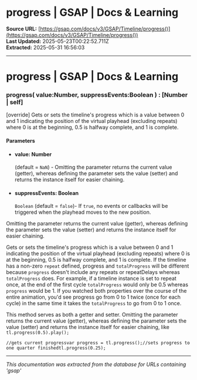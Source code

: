 # progress | GSAP | Docs & Learning

**Source URL:** [https://gsap.com/docs/v3/GSAP/Timeline/progress()](https://gsap.com/docs/v3/GSAP/Timeline/progress())  
**Last Updated:** 2025-05-23T00:22:52.711Z  
**Extracted:** 2025-05-31 16:56:03

---

# progress | GSAP | Docs & Learning

### progress( value:Number, suppressEvents:Boolean ) : \[Number | self\]

\[override\] Gets or sets the timeline's progress which is a value between 0 and 1 indicating the position of the virtual playhead (excluding repeats) where 0 is at the beginning, 0.5 is halfway complete, and 1 is complete.

#### Parameters

*   #### **value**: Number
    
    (default = `NaN`) - Omitting the parameter returns the current value (getter), whereas defining the parameter sets the value (setter) and returns the instance itself for easier chaining.
    
*   #### **suppressEvents**: Boolean
    
    `Boolean` (default = `false`)- If `true`, no events or callbacks will be triggered when the playhead moves to the new position.
    

Omitting the parameter returns the current value (getter), whereas defining the parameter sets the value (setter) and returns the instance itself for easier chaining.

Gets or sets the timeline's progress which is a value between 0 and 1 indicating the position of the virtual playhead (excluding repeats) where 0 is at the beginning, 0.5 is halfway complete, and 1 is complete. If the timeline has a non-zero `repeat` defined, progress and `totalProgress` will be different because `progress` doesn't include any repeats or repeatDelays whereas `totalProgress` does. For example, if a timeline instance is set to repeat once, at the end of the first cycle `totalProgress` would only be 0.5 whereas `progress` would be 1. If you watched both properties over the course of the entire animation, you'd see progress go from 0 to 1 twice (once for each cycle) in the same time it takes the `totalProgress` to go from 0 to 1 once.

This method serves as both a getter and setter. Omitting the parameter returns the current value (getter), whereas defining the parameter sets the value (setter) and returns the instance itself for easier chaining, like `tl.progress(0.5).play();`

```
//gets current progressvar progress = tl.progress();//sets progress to one quarter finishedtl.progress(0.25);
```

---

*This documentation was extracted from the database for URLs containing 'gsap'*
